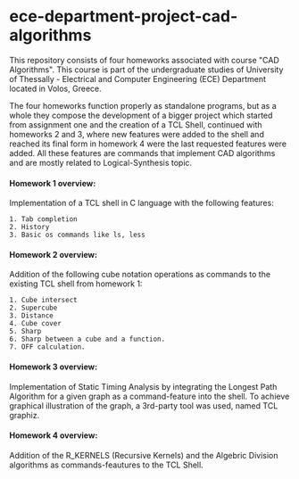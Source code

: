 # ece-department-project-cad-algorithms
 
This repository consists of four homeworks associated with course "CAD Algorithms". This course is part of the undergraduate studies of University of Thessally - Electrical and Computer Engineering (ECE) Department located in Volos, Greece.

The four homeworks function properly as standalone programs, but as a whole they compose the development of a bigger project which started from assignment one and the creation of a TCL Shell, continued with homeworks 2 and 3, where new features were added to the shell and reached its final form in homework 4 were the last requested features were added. All these features are commands that implement CAD algorithms and are mostly related to Logical-Synthesis topic. 

#### Homework 1 overview: 

Implementation of a TCL shell in C language with the following features:

    1. Tab completion
    2. History
    3. Basic os commands like ls, less

#### Homework 2 overview:

Addition of the following cube notation operations as commands to the existing TCL shell from homework 1:
    
    1. Cube intersect
    2. Supercube
    3. Distance 
    4. Cube cover
    5. Sharp 
    6. Sharp between a cube and a function.
    7. OFF calculation.
    
 #### Homework 3 overview:
 
 Implementation of Static Timing Analysis by integrating the Longest Path Algorithm for a given graph as a command-feature into the shell. To achieve graphical illustration of the graph, a 3rd-party tool was used, named TCL graphiz.
 
 #### Homework 4 overview:
 
 Addition of the R_KERNELS (Recursive Kernels) and the Algebric Division algorithms as commands-feautures to the TCL Shell. 
 
 
